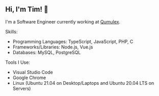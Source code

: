 Hi, I'm Tim! 🙂
--------------
I'm a Software Engineer currently working at [Qumulex](https://www.qumulex.com/).

Skills:
* Programming Languages: TypeScript, JavaScript, PHP, C
* Frameworks/Libraries: Node.js, Vue.js
* Databases: MySQL, PostgreSQL

Tools I Use:
* Visual Studio Code
* Google Chrome
* Linux (Ubuntu 21.04 on Desktop/Laptops and Ubuntu 20.04 LTS on Servers)

